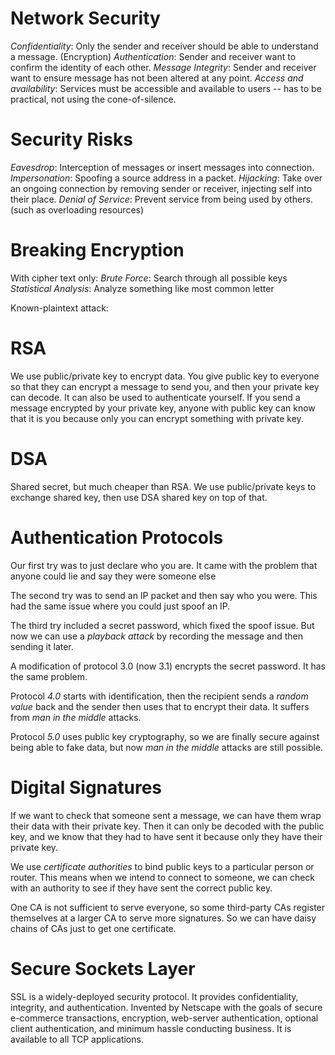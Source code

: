 # Network Security

*Confidentiality*: Only the sender and receiver should be able to understand a message. (Encryption)
*Authentication*: Sender and receiver want to confirm the identity of each other. 
*Message Integrity*: Sender and receiver want to ensure message has not been altered at any point. 
*Access and availability*: Services must be accessible and available to users -- has to be practical, not using the cone-of-silence. 

# Security Risks
*Eavesdrop*: Interception of messages or insert messages into connection. 
*Impersonation*: Spoofing a source address in a packet. 
*Hijacking*: Take over an ongoing connection by removing sender or receiver, injecting self into their place. 
*Denial of Service*: Prevent service from being used by others. (such as overloading resources)

# Breaking Encryption
With cipher text only:
*Brute Force*: Search through all possible keys
*Statistical Analysis*: Analyze something like most common letter

Known-plaintext attack:


# RSA 
We use public/private key to encrypt data. You give public key to everyone so that they can encrypt a message to send you, and then your private key can decode. It can also be used to authenticate yourself. If you send a message encrypted by your private key, anyone with public key can know that it is you because only you can encrypt something with private key. 

# DSA
Shared secret, but much cheaper than RSA. We use public/private keys to exchange shared key, then use DSA shared key on top of that. 

# Authentication Protocols
Our first try was to just declare who you are. It came with the problem that anyone could lie and say they were someone else

The second try was to send an IP packet and then say who you were. This had the same issue where you could just spoof an IP. 

The third try included a secret password, which fixed the spoof issue. But now we can use a *playback attack* by recording the message and then sending it later. 

A modification of protocol 3.0 (now 3.1) encrypts the secret password. It has the same problem. 

Protocol *4.0* starts with identification, then the recipient sends a *random value* back and the sender then uses that to encrypt their data. It suffers from *man in the middle* attacks. 

Protocol *5.0* uses public key cryptography, so we are finally secure against being able to fake data, but now *man in the middle* attacks are still possible. 

# Digital Signatures

If we want to check that someone sent a message, we can have them wrap their data with their private key. Then it can only be decoded with the public key, and we know that they had to have sent it because only they have their private key. 

We use *certificate authorities* to bind public keys to a particular person or router. This means when we intend to connect to someone, we can check with an authority to see if they have sent the correct public key. 

One CA is not sufficient to serve everyone, so some third-party CAs register themselves at a larger CA to serve more signatures. So we can have daisy chains of CAs just to get one certificate. 

# Secure Sockets Layer

SSL is a widely-deployed security protocol. It provides confidentiality, integrity, and authentication. Invented by Netscape with the goals of secure e-commerce transactions, encryption, web-server authentication, optional client authentication, and minimum hassle conducting business. It is available to all TCP applications. 

